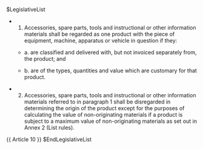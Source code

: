 $LegislativeList
* 1. Accessories, spare parts, tools and instructional or other information materials shall be regarded as one product with the piece of equipment, machine, apparatus or vehicle in question if they: 

   * a. are classified and delivered with, but not invoiced separately from, the product; and 

   * b. are of the types, quantities and value which are customary for that product. 

* 2. Accessories, spare parts, tools and instructional or other information materials referred to in paragraph 1 shall be disregarded in determining the origin of the product except for the purposes of calculating the value of non-originating materials if a product is subject to a maximum value of non-originating materials as set out in Annex 2 (List rules).

{{ Article 10 }}
$EndLegislativeList
